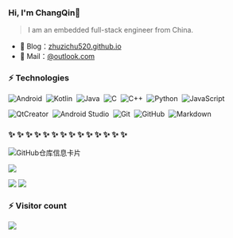 ### Hi, I'm ChangQin👋
>I am an embedded full-stack engineer from China.

- 🏡 Blog：<a href="https://hhumkj.cn/" target="_blank">zhuzichu520.github.io</a>
- 💬 Mail：[@outlook.com](MrChangQin@outlook.com)

### ⚡ Technologies  

![Android](https://img.shields.io/badge/Android-24292e?style=flat-square&logo=Android&labelColor=24292e&color=474d56)&nbsp;
![Kotlin](https://img.shields.io/badge/language-kotlin-%23A97BFF)&nbsp;
![Java](https://img.shields.io/badge/language-java-%23B07219)&nbsp;
![C](https://img.shields.io/badge/language-c-%24F34B7D)&nbsp;
![C++](https://img.shields.io/badge/language-c%2B%2B-%23F34B7D)&nbsp;
![Python](https://img.shields.io/badge/language-Python-%23F34B6D)&nbsp;
![JavaScript](https://img.shields.io/badge/language-javascript-%23EFDA4D)&nbsp;

![QtCreator](https://img.shields.io/badge/QtCreator-24292e?style=flat-square&logo=Qt)&nbsp;
![Android Studio](https://img.shields.io/badge/Android%20Studio-24292e?style=flat-square&logo=Android)&nbsp;
![Git](https://img.shields.io/badge/Git-24292e?style=flat-square&logo=git)&nbsp;
![GitHub](https://img.shields.io/badge/GitHub-24292e?style=flat-square&logo=github)&nbsp;
![Markdown](https://img.shields.io/badge/Markdown-24292e?style=flat-square&logo=markdown)&nbsp;

###  ✨ ✨ ✨ ✨ ✨ ✨ ✨ ✨ ✨ ✨ ✨ ✨ ✨ ✨ 

![GitHub仓库信息卡片](https://github-stats.ubrong.com/api/pin/?username=MrChangQin&repo=MrChangQin.github.io&theme=dark)

![](https://github-readme-stats-eight-theta.vercel.app/api?username=MrChangQin&hide_border=true&show_icons=true&theme=bear&include_all_commits=true&count_private=true)

![](https://raw.githubusercontent.com/MrChangQin/github-stats-transparent/output/generated/overview.svg)
![](https://raw.githubusercontent.com/MrChangQin/github-stats-transparent/output/generated/languages.svg)

### ⚡ Visitor count
![](https://profile-counter.glitch.me/MrChangQin/count.svg)
